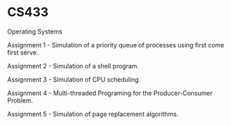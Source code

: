 CS433
=====

Operating Systems

Assignment 1 - Simulation of a priority queue of processes using first come first serve.

Assignment 2 - Simulation of a shell program.

Assignment 3 -  Simulation of CPU scheduling.

Assignment 4 - Multi-threaded Programing for the Producer-Consumer Problem.

Assignment 5 - Simulation of page replacement algorithms.
